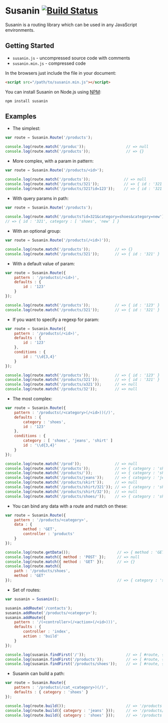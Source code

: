 # Susanin [![Build Status](https://travis-ci.org/ruslankerimov/susanin.png?branch=master)](https://travis-ci.org/ruslankerimov/susanin)

Susanin is a routing library which can be used in any JavaScript environments.

## Getting Started

* `susanin.js` - uncompressed source code with comments
* `susanin.min.js` - compressed code

In the browsers just include the file in your document:
```html
<script src="/path/to/susanin.min.js"></script>
```

You can install Susanin on Node.js using [NPM](http://npmjs.org):
```
npm install susanin
```

## Examples

* The simplest:

```javascript
var route = Susanin.Route('/products');

console.log(route.match('/produc'));                  // => null 
console.log(route.match('/products'));                // => {} 
```

* More complex, with a param in pattern:

```javascript
var route = Susanin.Route('/products/<id>');

console.log(route.match('/products'));               // => null
console.log(route.match('/products/321'));           // => { id : '321' }
console.log(route.match('/products/321?id=123'));    // => { id : '321' }
```

* With query params in path:

```javascript
var route = Susanin.Route('/products');
 
console.log(route.match('/products?id=321&category=shoes&category=new'));   
// => { id : '321', category : [ 'shoes', 'new' ] } 
```

* With an optional group:

```javascript
var route = Susanin.Route('/products(/<id>)'));

console.log(route.match('/products'));           // => {}
console.log(route.match('/products/321'));       // => { id : '321' }
```

* With a default value of param:

```javascript
var route = Susanin.Route({ 
    pattern : '/products(/<id>)',
    defaults : {
        id : '123'
    }
});

console.log(route.match('/products'));           // => { id : '123' }
console.log(route.match('/products/321'));       // => { id : '321' }
```

* If you want to specify a regexp for param:

```javascript
var route = Susanin.Route({ 
    pattern : '/products(/<id>)',
    defaults : {
        id : '123'
    },
    conditions : {
        id : '\\d{3,4}'
    }
});

console.log(route.match('/products'));           // => { id : '123' }
console.log(route.match('/products/321'));       // => { id : '321' }
console.log(route.match('/products/a321'));      // => null
console.log(route.match('/products/32'));        // => null
```

* The most complex:

```javascript
var route = Susanin.Route({ 
    pattern : '/products(/<category>(/<id>))(/)',
    defaults : {
        category : 'shoes',
        id : '123'
    },
    conditions : {
        category : [ 'shoes', 'jeans', 'shirt' ]
        id : '\\d{3,4}'
    }
});

console.log(route.match('/prod'));               // => null
console.log(route.match('/products'));           // => { category : 'shoes', id : '123' }
console.log(route.match('/products/'));          // => { category : 'shoes', id : '123' }
console.log(route.match('/products/jeans'));     // => { category : 'jeans', id : '123' }
console.log(route.match('/products/skirt'));     // => null
console.log(route.match('/products/shirt/321')); // => { category : 'shirt', id : '321' }
console.log(route.match('/products/shirt/32'));  // => null
console.log(route.match('/products/shoes/'));    // => { category : 'shoes', id : '123' }
```

* You can bind any data with a route and match on these:

```javascript
var route = Susanin.Route({ 
    pattern : '/products/<category>',
    data : {
        method : 'GET',
        controller : 'products'
    }
});

console.log(route.getData());                     // => { method : 'GET', controller : 'products' }
console.log(route.match({ method : 'POST' });     // => null
console.log(route.match({ method : 'GET' });      // => {}
console.log(route.match({ 
    path : '/products/shoes', 
    method : 'GET' 
});                                               // => { category : 'shoes' }
```

* Set of routes:

```javascript
var susanin = Susanin();

susanin.addRoute('/contacts');
susanin.addRoute('/products/<category>');
susanin.addRoute({
    pattern : '/(<controller>(/<action>(/<id>)))',
    defaults : {
        controller : 'index',
        action : 'build'
    }
});

console.log(susanin.findFirst('/'));                  // => [ #route, { controller : 'index', action : 'build' } ]
console.log(susanin.findFirst('/products'));          // => [ #route, { controller : 'products', action : 'build' } ]
console.log(susanin.findFirst('/products/shoes'));    // => [ #route, { category : 'shoes' } ]
```

* Susanin can build a path:

```javascript
var route = Susanin.Route({ 
    pattern : '/products(/cat_<category>)(/)',
    defaults : { category : 'shoes' }
});

console.log(route.build());                           // => '/products'
console.log(route.build({ category : 'jeans' }));     // => '/products/cat_jeans'
console.log(route.build({ category : 'shoes' }));     // => '/products'

```

